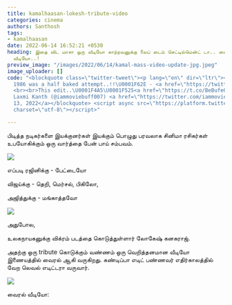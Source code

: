 ```yaml
---
title: kamalhaasan-lokesh-tribute-video
categories: cinema
authors: Santhosh
tags:
- kamalhaasan
date: 2022-06-14 16:52:21 +0530
heading: இதை விட மாசா ஒரு வீடியோ காற்றவனுக்கு லைப் டைம் செட்டில்மென்ட் டா.. வைரல்
  வீடியோ..!
preview_image: "/images/2022/06/14/kamal-mass-video-update-jpg.jpeg"
image_uploader: []
code: "<blockquote class=\"twitter-tweet\"><p lang=\"en\" dir=\"ltr\"><a href=\"https://twitter.com/hashtag/Vikram?src=hash&amp;ref_src=twsrc%5Etfw\">#Vikram</a>
  1986 was a half baked attempt..!!\U0001F62E - <a href=\"https://twitter.com/hashtag/KamalHaasan?src=hash&amp;ref_src=twsrc%5Etfw\">#KamalHaasan</a>
  <br><br>This edit..\U0001F4A5\U0001F525<a href=\"https://t.co/BeBufeObXi\">pic.twitter.com/BeBufeObXi</a></p>&mdash;
  Laxmi Kanth (@iammoviebuff007) <a href=\"https://twitter.com/iammoviebuff007/status/1536331402207035392?ref_src=twsrc%5Etfw\">June
  13, 2022</a></blockquote> <script async src=\"https://platform.twitter.com/widgets.js\"
  charset=\"utf-8\"></script>"

---
```

பிடித்த நடிகர்களை இயக்குனர்கள் இயக்கும் பொழுது பரவலாக சினிமா ரசிகர்கள் உபயோகிக்கும் ஒரு வார்த்தை பேன் பாய் சம்பவம்.

![](/images/2022/06/14/fan-boy-sambavam-1-jpg.jpeg)

எப்படி ரஜினிக்கு - பேட்டையோ

விஜய்க்கு - தெறி, மெர்சல், பிகிலோ,

அஜித்துக்கு - மங்காத்தவோ

![](/images/2022/06/14/fan-boy-sambavam-2-jpg.jpeg)

அதுபோல,

உலகநாயகனுக்கு விக்ரம் படத்தை கொடுத்துள்ளார் லோகேஷ்  கனகராஜ்.

அதற்கு ஒரு tribute கொடுக்கும் வண்ணம் ஒரு வெறித்தனமான வீடியோ இணையத்தில் வைரல் ஆகி வருகிறது. கண்டிப்பா எடிட் பண்ணவர் எதிர்காலத்தில் வேற லெவல் எடிட்டரா வருவார்.

![](/images/2022/06/14/fan-boy-sambavam-3-jpg.jpeg)

வைரல் வீடியோ:
